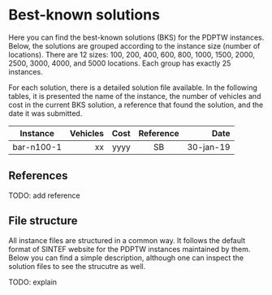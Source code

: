 # Best-known solutions

Here you can find the best-known solutions (BKS) for the PDPTW instances. Below, the solutions are grouped according to the instance size (number of locations). There are 12 sizes: 100, 200, 400, 600, 800, 1000, 1500, 2000, 2500, 3000, 4000, and 5000 locations. Each group has exactly 25 instances.

For each solution, there is a detailed solution file available. In the following tables, it is presented the name of the instance, the number of vehicles and cost in the current BKS solution, a reference that found the solution, and the date it was submitted.

 Instance | Vehicles | Cost | Reference | Date
 :------: | -------: | ---: | :-------: | ---:
 bar-n100-1 | xx | yyyy | SB | 30-jan-19


 ## References

TODO: add reference

## File structure

All instance files are structured in a common way. It follows the default format of SINTEF website for the PDPTW instances maintained by them. Below you can find a simple description, although one can inspect the solution files to see the strucutre as well.

TODO: explain
